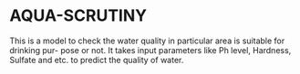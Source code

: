 # AQUA-SCRUTINY
This is a model to check the water quality in particular area is suitable for drinking pur- pose or not. It takes input parameters like Ph level, Hardness, Sulfate and etc. to predict the quality of water.
